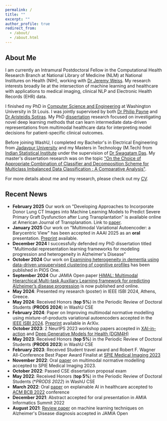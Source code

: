 ```yaml
---
permalink: /
title: ""
excerpt: ""
author_profile: true
redirect_from: 
  - /about/
  - /about.html
---
```


## About Me

I am currently an Intramural Postdoctoral Fellow in the Computational Health Research Branch at National Library of Medicine (NLM) at National Institures on Health (NIH), working with [Dr Jeremy Weiss](https://www.nlm.nih.gov/research/researchstaff/WeissJeremy.html). My research interests broadly lie at the intersection of machine learning and healthcare with applications to medical imaging, clinical NLP and Electronic Health Records (EHR) data.

I finished my PhD in [Computer Science and Engineering](https://cse.wustl.edu/index.html) at Washington University in St Louis. I was jointly supervised by both [Dr Philip Payne](https://i2db.wustl.edu/people/philip-payne/) and [Dr Aristeidis Sotiras](https://asotiras.com/). My PhD [dissertation](https://www.proquest.com/openview/c07f66eb857a25da1e3cf85d47229a65/1?cbl=18750&diss=y&pq-origsite=gscholar) research focused on investigating novel deep learning methods that can learn intermediate data-driven representations from multimodal healthcare data for interpreting model decisions for patient-specific clinical outcomes. 

Before joining WashU, I completed my Bachelor's in Electrical Engineering from [Jadavpur University](http://www.jaduniv.edu.in/) and my Masters in Technology (M.Tech) from [Indian Statistical Institute](https://www.isical.ac.in/) under the supervision of [Dr Swagatam Das](https://www.isical.ac.in/~swagatam.das/). My master's dissertation research was on the topic ["On the Choice of Appropriate Combination of Classifier and Decomposition Scheme for Multiclass Imbalanced Data Classification : A Comparative Analysis"](http://library.isical.ac.in:8080/xmlui/bitstream/handle/10263/7259/Dissertation_final.pdf?sequence=1&isAllowed=y). 

For more details about me and my research, please check out my [CV](https://sayantankumar.github.io/files/CV_latest_SK.pdf).


## Recent News

* **February 2025** Our work on "Developing Approaches to Incorporate Donor Lung CT Images into Machine Learning Models to Predict Severe Primary Graft Dysfunction after Lung Transplantation" is available online at American Journal of Transplanation. Link to [paper](https://www.sciencedirect.com/science/article/pii/S1600613525000450).
* **January 2025** Our work on "Multimodal Variational Autoencoder: a Barycentric View" has been accepted in AAAI 2025 as an **oral** presentation. [Preprint](https://arxiv.org/pdf/2412.20487) available.
* **December 2024** I successfully defended my PhD dissertation titled "Multimodal representation learning frameworks for modeling progression and heterogeneity in Alzheimer's Disease"
* **October 2024** Our work on [Examining heterogeneity in dementia using data-driven unsupervised clustering of cognitive profiles](https://journals.plos.org/plosone/article?id=10.1371/journal.pone.0313425) has been published in PlOS One.
* **September 2024** Our JAMIA Open paper [HiMAL: Multimodal Hierarchical Multi-task Auxiliary Learning framework for predicting Alzheimer’s disease progression](https://academic.oup.com/jamiaopen/article/7/3/ooae087/7759862?login=true) is now published and online.
* **May 2024**: Presented my research (poster) in IEEE ISBI 2024, Athens, Greece.
* **May 2024**: Received Honors (**top 5%**) in the Periodic Review of Doctoral Students (**PRODS 2024**) in WashU CSE
* **February 2024**: Paper on Improving multimodal normative modelling using mixture-of-products variational autoencoders accepted in the [IEEE ISBI 2024](https://biomedicalimaging.org/2024/). [Preprint](https://arxiv.org/pdf/2312.00992.pdf) available in ArXiv.
* **October 2023**: 2 NeurIPS 2023 workshop papers accepted in [XAI-in-action](https://xai-in-action.github.io/) and [Deep Generative Models for Health (DGM4H)](https://sites.google.com/ethz.ch/dgm4h-neurips2023)
* **May 2023**: Received Honors (**top 5%**) in the Periodic Review of Doctoral Students (**PRODS 2023**) in WashU CSE
* **February 2023**: Received Student travel award and Robert F. Wagner All-Conference Best Paper Award Finalist at [SPIE Medical Imaging 2023](https://spie.org/conferences-and-exhibitions/medical-imaging/program#_=_)
* **November 2022**: Oral [paper](https://doi.org/10.1117/12.2654369) on multimodal normative modelling accepted to SPIE Medical Imaging 2023.
* **October 2022**: Passed CSE dissertation proposal exam
* **May 2022**: Received Honors (**top 5%**) in the Periodic Review of Doctoral Students (**PRODS 2022*) in WashU CSE
* **March 2022**: Oral [paper](https://dl.acm.org/doi/pdf/10.1145/3535508.3545547) on explainable AI in healthcare accepted to [ACM BCB 2022](https://acm-bcb.org/2022/) conference
* **December 2021**: Abstract accepted for oral presentation in AMIA Informatics Summit 2022
* **August 2021**: [Review paper](https://academic.oup.com/jamiaopen/article/4/3/ooab052/6334269) on machine learning techniques on Alzheimer's Disease diagnosis accepted in JAMIA Open

